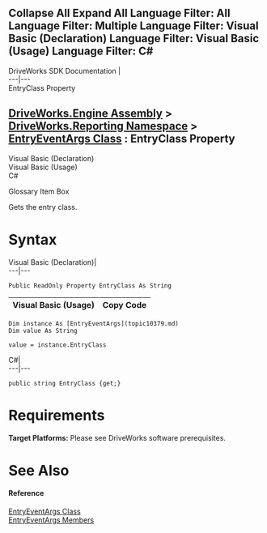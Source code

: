 Collapse All Expand All Language Filter: All  Language Filter: Multiple  Language Filter: Visual Basic (Declaration) Language Filter: Visual Basic (Usage) Language Filter: C#  
---  
DriveWorks SDK Documentation  |   
---|---  
EntryClass Property   
  
[DriveWorks.Engine Assembly](topic2156.md) > [DriveWorks.Reporting Namespace](topic10334.md) > [EntryEventArgs Class](topic10379.md) : EntryClass Property  
---  
  
Visual Basic (Declaration)    
Visual Basic (Usage)    
C# 

Glossary Item Box

Gets the entry class. 

# Syntax

Visual Basic (Declaration)|   
---|---  
      
    
    Public ReadOnly Property EntryClass As String  
  
Visual Basic (Usage)| Copy Code  
---|---  
      
    
    Dim instance As [EntryEventArgs](topic10379.md)
    Dim value As String
     
    value = instance.EntryClass  
  
C#|   
---|---  
      
    
    public string EntryClass {get;}  
  
# Requirements

**Target Platforms:** Please see DriveWorks software prerequisites.

# See Also

#### Reference

[EntryEventArgs Class](topic10379.md)   
[EntryEventArgs Members](topic10380.md)


